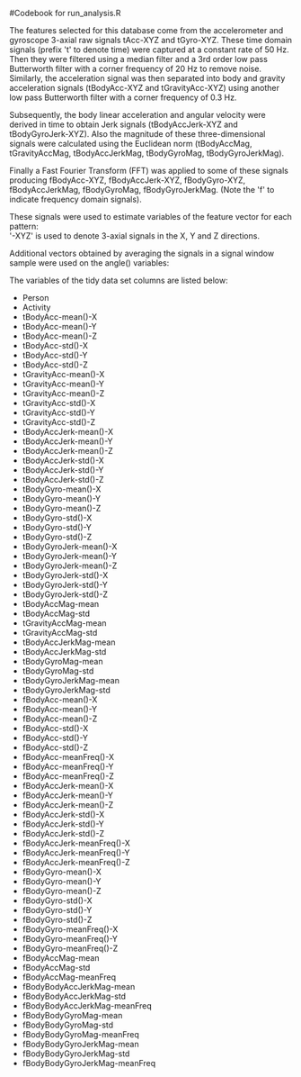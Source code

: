 #Codebook for run_analysis.R

The features selected for this database come from the accelerometer and gyroscope 3-axial raw signals tAcc-XYZ and tGyro-XYZ. These time domain signals (prefix 't' to denote time) were captured at a constant rate of 50 Hz. Then they were filtered using a median filter and a 3rd order low pass Butterworth filter with a corner frequency of 20 Hz to remove noise. Similarly, the acceleration signal was then separated into body and gravity acceleration signals (tBodyAcc-XYZ and tGravityAcc-XYZ) using another low pass Butterworth filter with a corner frequency of 0.3 Hz. 

Subsequently, the body linear acceleration and angular velocity were derived in time to obtain Jerk signals (tBodyAccJerk-XYZ and tBodyGyroJerk-XYZ). Also the magnitude of these three-dimensional signals were calculated using the Euclidean norm (tBodyAccMag, tGravityAccMag, tBodyAccJerkMag, tBodyGyroMag, tBodyGyroJerkMag). 

Finally a Fast Fourier Transform (FFT) was applied to some of these signals producing fBodyAcc-XYZ, fBodyAccJerk-XYZ, fBodyGyro-XYZ, fBodyAccJerkMag, fBodyGyroMag, fBodyGyroJerkMag. (Note the 'f' to indicate frequency domain signals). 

These signals were used to estimate variables of the feature vector for each pattern:  
'-XYZ' is used to denote 3-axial signals in the X, Y and Z directions.

Additional vectors obtained by averaging the signals in a signal window sample were used on the angle() variables:

The variables of the tidy data set columns are listed below:

 - Person                         
 - Activity                       
 - tBodyAcc-mean()-X              
 - tBodyAcc-mean()-Y              
 - tBodyAcc-mean()-Z              
 - tBodyAcc-std()-X               
 - tBodyAcc-std()-Y               
 - tBodyAcc-std()-Z               
 - tGravityAcc-mean()-X           
 - tGravityAcc-mean()-Y           
 - tGravityAcc-mean()-Z           
 - tGravityAcc-std()-X            
 - tGravityAcc-std()-Y            
 - tGravityAcc-std()-Z            
 - tBodyAccJerk-mean()-X          
 - tBodyAccJerk-mean()-Y          
 - tBodyAccJerk-mean()-Z          
 - tBodyAccJerk-std()-X           
 - tBodyAccJerk-std()-Y           
 - tBodyAccJerk-std()-Z           
 - tBodyGyro-mean()-X             
 - tBodyGyro-mean()-Y             
 - tBodyGyro-mean()-Z             
 - tBodyGyro-std()-X              
 - tBodyGyro-std()-Y              
 - tBodyGyro-std()-Z              
 - tBodyGyroJerk-mean()-X         
 - tBodyGyroJerk-mean()-Y         
 - tBodyGyroJerk-mean()-Z         
 - tBodyGyroJerk-std()-X          
 - tBodyGyroJerk-std()-Y          
 - tBodyGyroJerk-std()-Z          
 - tBodyAccMag-mean             
 - tBodyAccMag-std              
 - tGravityAccMag-mean          
 - tGravityAccMag-std           
 - tBodyAccJerkMag-mean         
 - tBodyAccJerkMag-std          
 - tBodyGyroMag-mean            
 - tBodyGyroMag-std             
 - tBodyGyroJerkMag-mean        
 - tBodyGyroJerkMag-std         
 - fBodyAcc-mean()-X              
 - fBodyAcc-mean()-Y              
 - fBodyAcc-mean()-Z              
 - fBodyAcc-std()-X               
 - fBodyAcc-std()-Y               
 - fBodyAcc-std()-Z               
 - fBodyAcc-meanFreq()-X          
 - fBodyAcc-meanFreq()-Y          
 - fBodyAcc-meanFreq()-Z          
 - fBodyAccJerk-mean()-X          
 - fBodyAccJerk-mean()-Y          
 - fBodyAccJerk-mean()-Z          
 - fBodyAccJerk-std()-X           
 - fBodyAccJerk-std()-Y           
 - fBodyAccJerk-std()-Z           
 - fBodyAccJerk-meanFreq()-X      
 - fBodyAccJerk-meanFreq()-Y      
 - fBodyAccJerk-meanFreq()-Z      
 - fBodyGyro-mean()-X             
 - fBodyGyro-mean()-Y             
 - fBodyGyro-mean()-Z             
 - fBodyGyro-std()-X              
 - fBodyGyro-std()-Y              
 - fBodyGyro-std()-Z              
 - fBodyGyro-meanFreq()-X         
 - fBodyGyro-meanFreq()-Y         
 - fBodyGyro-meanFreq()-Z         
 - fBodyAccMag-mean             
 - fBodyAccMag-std              
 - fBodyAccMag-meanFreq         
 - fBodyBodyAccJerkMag-mean     
 - fBodyBodyAccJerkMag-std      
 - fBodyBodyAccJerkMag-meanFreq 
 - fBodyBodyGyroMag-mean        
 - fBodyBodyGyroMag-std         
 - fBodyBodyGyroMag-meanFreq    
 - fBodyBodyGyroJerkMag-mean    
 - fBodyBodyGyroJerkMag-std     
 - fBodyBodyGyroJerkMag-meanFreq 
